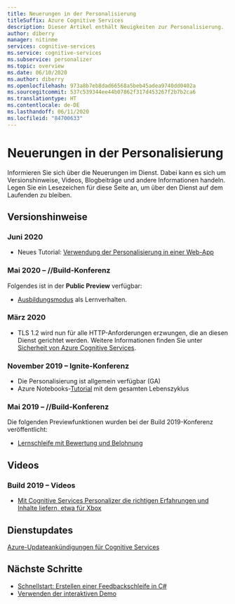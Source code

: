 ```yaml
---
title: Neuerungen in der Personalisierung
titleSuffix: Azure Cognitive Services
description: Dieser Artikel enthält Neuigkeiten zur Personalisierung.
author: diberry
manager: nitinme
services: cognitive-services
ms.service: cognitive-services
ms.subservice: personalizer
ms.topic: overview
ms.date: 06/10/2020
ms.author: diberry
ms.openlocfilehash: 973a8b7eb8dad66568a5beb45adea9740dd0402a
ms.sourcegitcommit: 537c539344ee44b07862f317d453267f2b7b2ca6
ms.translationtype: HT
ms.contentlocale: de-DE
ms.lasthandoff: 06/11/2020
ms.locfileid: "84700633"
---
```

# <a name="whats-new-in-personalizer"></a>Neuerungen in der Personalisierung

Informieren Sie sich über die Neuerungen im Dienst. Dabei kann es sich um Versionshinweise, Videos, Blogbeiträge und andere Informationen handeln. Legen Sie ein Lesezeichen für diese Seite an, um über den Dienst auf dem Laufenden zu bleiben.

## <a name="release-notes"></a>Versionshinweise

### <a name="june-2020"></a>Juni 2020

* Neues Tutorial: [Verwendung der Personalisierung in einer Web-App](tutorial-use-personalizer-web-app.md)

### <a name="may-2020---build-conference"></a>Mai 2020 – //Build-Konferenz

Folgendes ist in der **Public Preview** verfügbar:

 * [Ausbildungsmodus](concept-apprentice-mode.md) als Lernverhalten.

### <a name="march-2020"></a>März 2020

* TLS 1.2 wird nun für alle HTTP-Anforderungen erzwungen, die an diesen Dienst gerichtet werden. Weitere Informationen finden Sie unter [Sicherheit von Azure Cognitive Services](../cognitive-services-security.md).

### <a name="november-2019---ignite-conference"></a>November 2019 – Ignite-Konferenz

* Die Personalisierung ist allgemein verfügbar (GA)
* Azure Notebooks-[Tutorial](tutorial-use-azure-notebook-generate-loop-data.md) mit dem gesamten Lebenszyklus

### <a name="may-2019---build-conference"></a>Mai 2019 – //Build-Konferenz

Die folgenden Previewfunktionen wurden bei der Build 2019-Konferenz veröffentlicht:

* [Lernschleife mit Bewertung und Belohnung](what-is-personalizer.md)

## <a name="videos"></a>Videos

### <a name="2019-build-videos"></a>Build 2019 – Videos

* [Mit Cognitive Services Personalizer die richtigen Erfahrungen und Inhalte liefern, etwa für Xbox](https://azure.microsoft.com/resources/videos/build-2019-deliver-the-right-experiences-and-content-with-cognitive-services-personalizer/)

## <a name="service-updates"></a>Dienstupdates

[Azure-Updateankündigungen für Cognitive Services](https://azure.microsoft.com/updates/?product=cognitive-services)

## <a name="next-steps"></a>Nächste Schritte

* [Schnellstart: Erstellen einer Feedbackschleife in C#](csharp-quickstart-commandline-feedback-loop.md)
* [Verwenden der interaktiven Demo](https://personalizationdemo.azurewebsites.net/)